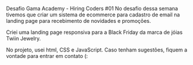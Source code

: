 Desafio Gama Academy - Hiring Coders #01
No desafio dessa semana tivemos que criar um sistema de ecommerce para cadastro de email na landing page para recebimento de novidades e promoções.

Criei uma landing page responsiva para a Black Friday da marca de jóias Twiin Jewelry. 

No projeto, usei html, CSS e JavaScript. Caso tenham sugestões, fiquem a vontade para entrar em contato (:
